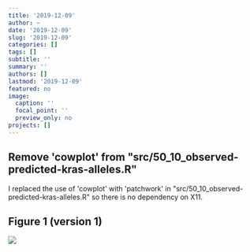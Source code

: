 ```yaml
---
title: '2019-12-09'
author: ~
date: '2019-12-09'
slug: '2019-12-09'
categories: []
tags: []
subtitle: ''
summary: ''
authors: []
lastmod: '2019-12-09'
featured: no
image:
  caption: ''
  focal_point: ''
  preview_only: no
projects: []
---
```


## Remove 'cowplot' from "src/50_10_observed-predicted-kras-alleles.R"

I replaced the use of 'cowplot' with 'patchwork' in "src/50_10_observed-predicted-kras-alleles.R" so there is no dependency on X11.


## Figure 1 (version 1)

![](img/figures/Figure_01-001.svg)
